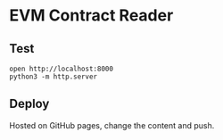 # EVM Contract Reader

## Test

```
open http://localhost:8000
python3 -m http.server
```

## Deploy

Hosted on GitHub pages, change the content and push.